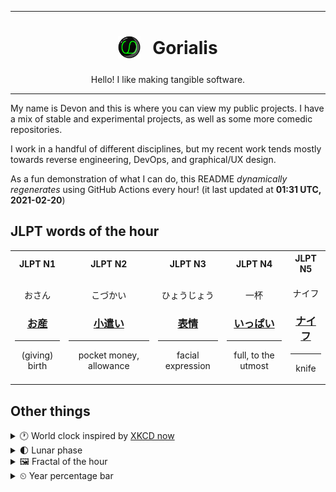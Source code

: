 ***

<h1 align="center">
<sub>
    <img src="readme/resources/avatar.png" height="36">
</sub>
&nbsp;
Gorialis
</h1>
<p align="center">
Hello! I like making tangible software.
</p>

***

My name is Devon and this is where you can view my public projects. I have a mix of stable and experimental projects, as well as some more comedic repositories.

I work in a handful of different disciplines, but my recent work tends mostly towards reverse engineering, DevOps, and graphical/UX design.

As a fun demonstration of what I can do, this README *dynamically regenerates* using GitHub Actions every hour! (it last updated at **01:31 UTC, 2021-02-20**)

<h2>JLPT words of the hour</h2>
<table>
    <tr>
        <th>JLPT N1</th>
        <th>JLPT N2</th>
        <th>JLPT N3</th>
        <th>JLPT N4</th>
        <th>JLPT N5</th>
    </tr>
    <tr>
        <td>
            <p align="center">おさん</p>
            <h3 align="center"><b><a href="https://jisho.org/search/%E3%81%8A%E7%94%A3">お産</a></b></h3>
            <hr>
            <p align="center">(giving) birth</p>
        </td>
        <td>
            <p align="center">こづかい</p>
            <h3 align="center"><b><a href="https://jisho.org/search/%E5%B0%8F%E9%81%A3%E3%81%84">小遣い</a></b></h3>
            <hr>
            <p align="center">pocket money,<wbr> allowance</p>
        </td>
        <td>
            <p align="center">ひょうじょう</p>
            <h3 align="center"><b><a href="https://jisho.org/search/%E8%A1%A8%E6%83%85">表情</a></b></h3>
            <hr>
            <p align="center">facial expression</p>
        </td>
        <td>
            <p align="center">一杯</p>
            <h3 align="center"><b><a href="https://jisho.org/search/%E3%81%84%E3%81%A3%E3%81%B1%E3%81%84">いっぱい</a></b></h3>
            <hr>
            <p align="center">full,<wbr> to the utmost</p>
        </td>
        <td>
            <p align="center">ナイフ</p>
            <h3 align="center"><b><a href="https://jisho.org/search/%E3%83%8A%E3%82%A4%E3%83%95">ナイフ</a></b></h3>
            <hr>
            <p align="center">knife</p>
        </td>
    </tr>
</table>

<h2>Other things</h2>
<details>
<summary>🕐  World clock inspired by <a href="https://xkcd.com/now">XKCD now</a></summary>

> <img src="generated/now.png" width="512">

</details>
<details>
<summary>🌓 Lunar phase</summary>

The moon is approximately 30.23% through its phase (First Quarter).

</details>
<details>
<summary>&#x1f5bc; Fractal of the hour</summary>

> <img src="generated/fractal.png" width="512">

</details>
<details>
<summary>&#x23f2; Year percentage bar</summary>
<pre><code>2021 [██▁▁▁▁▁▁▁▁▁▁▁▁▁▁▁▁▁▁] 13.72%</code></pre>
</details>
